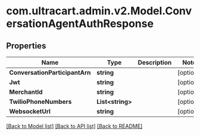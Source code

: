 
# com.ultracart.admin.v2.Model.ConversationAgentAuthResponse

## Properties

Name | Type | Description | Notes
------------ | ------------- | ------------- | -------------
**ConversationParticipantArn** | **string** |  | [optional] 
**Jwt** | **string** |  | [optional] 
**MerchantId** | **string** |  | [optional] 
**TwilioPhoneNumbers** | **List&lt;string&gt;** |  | [optional] 
**WebsocketUrl** | **string** |  | [optional] 

[[Back to Model list]](../README.md#documentation-for-models)
[[Back to API list]](../README.md#documentation-for-api-endpoints)
[[Back to README]](../README.md)

